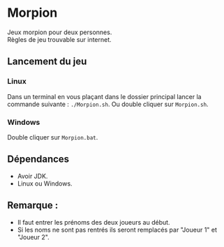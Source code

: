 # Morpion
Jeux morpion pour deux personnes.  
Règles de jeu trouvable sur internet.

## Lancement du jeu
### Linux
Dans un terminal en vous plaçant dans le dossier principal lancer la commande suivante : `./Morpion.sh`.
Ou double cliquer sur `Morpion.sh`.
### Windows
Double cliquer sur `Morpion.bat`.

## Dépendances
- Avoir JDK.
- Linux ou Windows.

## Remarque :  
- Il faut entrer les prénoms des deux joueurs au début.
- Si les noms ne sont pas rentrés ils seront remplacés par "Joueur 1" et "Joueur 2".
